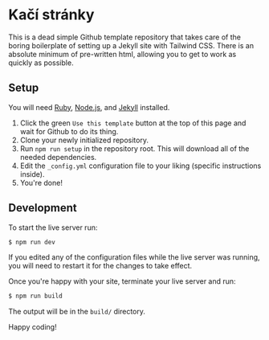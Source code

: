 # Kačí stránky

This is a dead simple Github template repository that takes care of the boring boilerplate of setting up a Jekyll site with Tailwind CSS. There is an absolute minimum of pre-written html, allowing you to get to work as quickly as possible.

## Setup

You will need [Ruby](https://www.ruby-lang.org/en/downloads/), [Node.js](https://nodejs.org/en/download/), and [Jekyll](https://jekyllrb.com/docs/installation/) installed.

1. Click the green `Use this template` button at the top of this page and wait for Github to do its thing.
2. Clone your newly initialized repository.
3. Run `npm run setup` in the repository root. This will download all of the needed dependencies.
4. Edit the `_config.yml` configuration file to your liking (specific instructions inside).
5. You're done!

## Development

To start the live server run:
```sh
$ npm run dev
```

If you edited any of the configuration files while the live server was running, you will need to restart it for the changes to take effect.

Once you're happy with your site, terminate your live server and run:
```sh
$ npm run build
```

The output will be in the `build/` directory.

Happy coding!